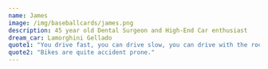 ```yaml
---
name: James
image: /img/baseballcards/james.png
description: 45 year old Dental Surgeon and High-End Car enthusiast
dream_car: Lamorghini Gellado
quote1: "You drive fast, you can drive slow, you can drive with the roof down. It says class."
quote2: "Bikes are quite accident prone."
---
```


